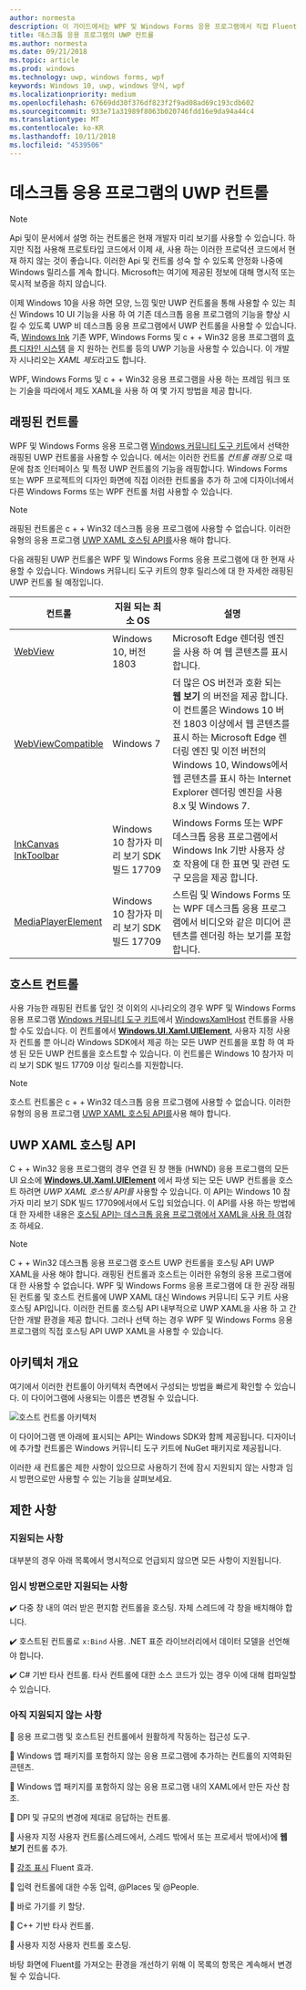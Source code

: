 ```yaml
---
author: normesta
description: 이 가이드에서는 WPF 및 Windows Forms 응용 프로그램에서 직접 Fluent 기반 UWP UI를 만들 수 있습니다.
title: 데스크톱 응용 프로그램의 UWP 컨트롤
ms.author: normesta
ms.date: 09/21/2018
ms.topic: article
ms.prod: windows
ms.technology: uwp, windows forms, wpf
keywords: Windows 10, uwp, windows 양식, wpf
ms.localizationpriority: medium
ms.openlocfilehash: 67669dd30f376df823f2f9ad08ad69c193cdb602
ms.sourcegitcommit: 933e71a31989f8063b020746fdd16e9da94a44c4
ms.translationtype: MT
ms.contentlocale: ko-KR
ms.lasthandoff: 10/11/2018
ms.locfileid: "4539506"
---
```

# <a name="uwp-controls-in-desktop-applications"></a>데스크톱 응용 프로그램의 UWP 컨트롤

> [!NOTE]
> Api 및이 문서에서 설명 하는 컨트롤은 현재 개발자 미리 보기를 사용할 수 있습니다. 하지만 직접 사용해 프로토타입 코드에서 이제 새, 사용 하는 이러한 프로덕션 코드에서 현재 하지 않는 것이 좋습니다. 이러한 Api 및 컨트롤 성숙 할 수 있도록 안정화 나중에 Windows 릴리스를 계속 합니다. Microsoft는 여기에 제공된 정보에 대해 명시적 또는 묵시적 보증을 하지 않습니다.

이제 Windows 10을 사용 하면 모양, 느낌 및만 UWP 컨트롤을 통해 사용할 수 있는 최신 Windows 10 UI 기능을 사용 하 여 기존 데스크톱 응용 프로그램의 기능을 향상 시킬 수 있도록 UWP 비 데스크톱 응용 프로그램에서 UWP 컨트롤을 사용할 수 있습니다. 즉, [Windows Ink](../design/input/pen-and-stylus-interactions.md) 기존 WPF, Windows Forms 및 c + + Win32 응용 프로그램의 [흐름 디자인 시스템](../design/fluent-design-system/index.md) 을 지 원하는 컨트롤 등의 UWP 기능을 사용할 수 있습니다. 이 개발자 시나리오는 *XAML 제도*라고도 합니다.

WPF, Windows Forms 및 c + + Win32 응용 프로그램을 사용 하는 프레임 워크 또는 기술을 따라에서 제도 XAML을 사용 하 여 몇 가지 방법을 제공 합니다.

## <a name="wrapped-controls"></a>래핑된 컨트롤

WPF 및 Windows Forms 응용 프로그램 [Windows 커뮤니티 도구 키트](https://docs.microsoft.com/windows/uwpcommunitytoolkit/)에서 선택한 래핑된 UWP 컨트롤을 사용할 수 있습니다. 에서는 이러한 컨트롤 *컨트롤 래핑* 으로 때문에 참조 인터페이스 및 특정 UWP 컨트롤의 기능을 래핑합니다. Windows Forms 또는 WPF 프로젝트의 디자인 화면에 직접 이러한 컨트롤을 추가 하 고에 디자이너에서 다른 Windows Forms 또는 WPF 컨트롤 처럼 사용할 수 있습니다.

> [!NOTE]
> 래핑된 컨트롤은 c + + Win32 데스크톱 응용 프로그램에 사용할 수 없습니다. 이러한 유형의 응용 프로그램 [UWP XAML 호스팅 API를](#uwp-xaml-hosting-api)사용 해야 합니다.

다음 래핑된 UWP 컨트롤은 WPF 및 Windows Forms 응용 프로그램에 대 한 현재 사용할 수 있습니다. Windows 커뮤니티 도구 키트의 향후 릴리스에 대 한 자세한 래핑된 UWP 컨트롤 될 예정입니다.

| 컨트롤 | 지원 되는 최소 OS | 설명 |
|-----------------|-------------------------------|-------------|
| [WebView](https://docs.microsoft.com/windows/communitytoolkit/controls/wpf-winforms/webview) | Windows 10, 버전 1803 | Microsoft Edge 렌더링 엔진을 사용 하 여 웹 콘텐츠를 표시 합니다. |
| [WebViewCompatible](https://docs.microsoft.com/windows/communitytoolkit/controls/wpf-winforms/webviewcompatible) | Windows 7 | 더 많은 OS 버전과 호환 되는 **웹 보기** 의 버전을 제공 합니다. 이 컨트롤은 Windows 10 버전 1803 이상에서 웹 콘텐츠를 표시 하는 Microsoft Edge 렌더링 엔진 및 이전 버전의 Windows 10, Windows에서 웹 콘텐츠를 표시 하는 Internet Explorer 렌더링 엔진을 사용 8.x 및 Windows 7. |
| [InkCanvas](https://docs.microsoft.com/windows/communitytoolkit/controls/wpf-winforms/inkcanvas)<br>[InkToolbar](https://docs.microsoft.com/windows/communitytoolkit/controls/wpf-winforms/inktoolbar) | Windows 10 참가자 미리 보기 SDK 빌드 17709 | Windows Forms 또는 WPF 데스크톱 응용 프로그램에서 Windows Ink 기반 사용자 상호 작용에 대 한 표면 및 관련 도구 모음을 제공 합니다. |
| [MediaPlayerElement](https://docs.microsoft.com/windows/communitytoolkit/controls/wpf-winforms/mediaplayerelement) | Windows 10 참가자 미리 보기 SDK 빌드 17709 | 스트림 및 Windows Forms 또는 WPF 데스크톱 응용 프로그램에서 비디오와 같은 미디어 콘텐츠를 렌더링 하는 보기를 포함 합니다. |

## <a name="host-controls"></a>호스트 컨트롤

사용 가능한 래핑된 컨트롤 덮인 것 이외의 시나리오의 경우 WPF 및 Windows Forms 응용 프로그램 [Windows 커뮤니티 도구 키트](https://docs.microsoft.com/windows/uwpcommunitytoolkit/)에서 [WindowsXamlHost](https://docs.microsoft.com/windows/communitytoolkit/controls/wpf-winforms/windowsxamlhost) 컨트롤을 사용할 수도 있습니다. 이 컨트롤에서 [**Windows.UI.Xaml.UIElement**](https://docs.microsoft.com/uwp/api/windows.ui.xaml.uielement), 사용자 지정 사용자 컨트롤 뿐 아니라 Windows SDK에서 제공 하는 모든 UWP 컨트롤을 포함 하 여 파생 된 모든 UWP 컨트롤을 호스트할 수 있습니다. 이 컨트롤은 Windows 10 참가자 미리 보기 SDK 빌드 17709 이상 릴리스를 지원합니다.

> [!NOTE]
> 호스트 컨트롤은 c + + Win32 데스크톱 응용 프로그램에 사용할 수 없습니다. 이러한 유형의 응용 프로그램 [UWP XAML 호스팅 API를](#uwp-xaml-hosting-api)사용 해야 합니다.

## <a name="uwp-xaml-hosting-api"></a>UWP XAML 호스팅 API

C + + Win32 응용 프로그램의 경우 연결 된 창 핸들 (HWND) 응용 프로그램의 모든 UI 요소에 [**Windows.UI.Xaml.UIElement**](https://docs.microsoft.com/uwp/api/windows.ui.xaml.uielement) 에서 파생 되는 모든 UWP 컨트롤을 호스트 하려면 *UWP XAML 호스팅 API를* 사용할 수 있습니다. 이 API는 Windows 10 참가자 미리 보기 SDK 빌드 17709에서에서 도입 되었습니다. 이 API를 사용 하는 방법에 대 한 자세한 내용은 [호스팅 API는 데스크톱 응용 프로그램에서 XAML을 사용 하 여](using-the-xaml-hosting-api.md)참조 하세요.

> [!NOTE]
> C + + Win32 데스크톱 응용 프로그램 호스트 UWP 컨트롤을 호스팅 API UWP XAML을 사용 해야 합니다. 래핑된 컨트롤과 호스트는 이러한 유형의 응용 프로그램에 대 한 사용할 수 없습니다. WPF 및 Windows Forms 응용 프로그램에 대 한 권장 래핑된 컨트롤 및 호스트 컨트롤에 UWP XAML 대신 Windows 커뮤니티 도구 키트 사용 호스팅 API입니다. 이러한 컨트롤 호스팅 API 내부적으로 UWP XAML을 사용 하 고 간단한 개발 환경을 제공 합니다. 그러나 선택 하는 경우 WPF 및 Windows Forms 응용 프로그램의 직접 호스팅 API UWP XAML을 사용할 수 있습니다.

## <a name="architecture-overview"></a>아키텍처 개요

여기에서 이러한 컨트롤이 아키텍처 측면에서 구성되는 방법을 빠르게 확인할 수 있습니다. 이 다이어그램에 사용되는 이름은 변경될 수 있습니다.  

![호스트 컨트롤 아키텍처](images/host-controls.png)

이 다이어그램 맨 아래에 표시되는 API는 Windows SDK와 함께 제공됩니다. 디자이너에 추가할 컨트롤은 Windows 커뮤니티 도구 키트에 NuGet 패키지로 제공됩니다.

이러한 새 컨트롤은 제한 사항이 있으므로 사용하기 전에 잠시 지원되지 않는 사항과 임시 방편으로만 사용할 수 있는 기능을 살펴보세요.

## <a name="limitations"></a>제한 사항

### <a name="whats-supported"></a>지원되는 사항

대부분의 경우 아래 목록에서 명시적으로 언급되지 않으면 모든 사항이 지원됩니다.

### <a name="whats-supported-only-with-workarounds"></a>임시 방편으로만 지원되는 사항

:heavy_check_mark: 다중 창 내의 여러 받은 편지함 컨트롤을 호스팅. 자체 스레드에 각 창을 배치해야 합니다.

:heavy_check_mark: 호스트된 컨트롤로 ``x:Bind`` 사용. .NET 표준 라이브러리에서 데이터 모델을 선언해야 합니다.

:heavy_check_mark: C# 기반 타사 컨트롤. 타사 컨트롤에 대한 소스 코드가 있는 경우 이에 대해 컴파일할 수 있습니다.

### <a name="whats-not-yet-supported"></a>아직 지원되지 않는 사항

:no_entry_sign: 응용 프로그램 및 호스트된 컨트롤에서 원활하게 작동하는 접근성 도구.

:no_entry_sign: Windows 앱 패키지를 포함하지 않는 응용 프로그램에 추가하는 컨트롤의 지역화된 콘텐츠.

:no_entry_sign: Windows 앱 패키지를 포함하지 않는 응용 프로그램 내의 XAML에서 만든 자산 참조.

:no_entry_sign: DPI 및 규모의 변경에 제대로 응답하는 컨트롤.

:no_entry_sign: 사용자 지정 사용자 컨트롤(스레드에서, 스레드 밖에서 또는 프로세서 밖에서)에 **웹 보기** 컨트롤 추가.

:no_entry_sign: [강조 표시](https://docs.microsoft.com/windows/uwp/design/style/reveal) Fluent 효과.

:no_entry_sign: 입력 컨트롤에 대한 수동 입력, @Places 및 @People.

:no_entry_sign: 바로 가기를 키 할당.

:no_entry_sign: C++ 기반 타사 컨트롤.

:no_entry_sign: 사용자 지정 사용자 컨트롤 호스팅.

바탕 화면에 Fluent를 가져오는 환경을 개선하기 위해 이 목록의 항목은 계속해서 변경될 수 있습니다.  
